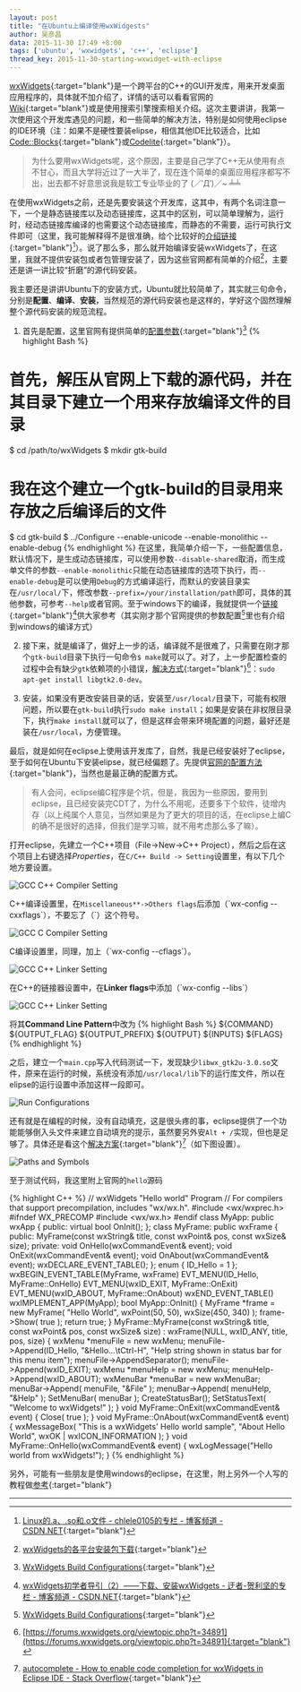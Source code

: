 ```yaml
---
layout: post
title: "在Ubuntu上编译使用wxWidgests"
author: 吴彦昌
data: 2015-11-30 17:49 +8:00
tags: ['ubuntu', 'wxwidgets', 'c++', 'eclipse']
thread_key: 2015-11-30-starting-wxwidget-with-eclipse
---
```


[wxWidgets](https://wxwidgets.org/){:target="blank"}是一个跨平台的C++的GUI开发库，用来开发桌面应用程序的，具体就不加介绍了，详情的话可以看看官网的[Wiki](https://wiki.wxwidgets.org/Main_Page){:target="blank"}或是使用搜索引擎搜索相关介绍。这次主要讲讲，我第一次使用这个开发库遇见的问题，和一些简单的解决方法，特别是如何使用eclipse的IDE环境（注：如果不是硬性要装elipse，相信其他IDE比较适合，比如[Code::Blocks](http://codeblocks.org/){:target="blank"}或[Codelite](http://codelite.org/){:target="blank"}）。

> 为什么要用wxWidgets呢，这个原因，主要是自己学了C++无从使用有点不甘心，而且大学将近过了一大半了，现在连个简单的桌面应用程序都写不出，出去都不好意思说我是软工专业毕业的了 (／‵Д′)／~ ╧╧

在使用wxWidgets之前，还是先要安装这个开发库，这其中，有两个名词注意一下，一个是静态链接库以及动态链接库，这其中的区别，可以简单理解为，运行时，经动态链接库编译的也需要这个动态链接库，而静态的不需要，运行可执行文件即可（这里，我可能解释得不是很准确，给个比较好的[介绍链接](http://blog.csdn.net/chlele0105/article/details/23691147){:target="blank"}[^diff-lib]）。说了那么多，那么就开始编译安装wxWidgets了，在这里，我就不提供安装包或者包管理安装了，因为这些官网都有简单的介绍[^install]，主要还是讲一讲比较“折磨”的源代码安装。

我主要还是讲讲Ubuntu下的安装方式，Ubuntu就比较简单了，其实就三句命令，分别是**配置**、**编译**、**安装**，当然规范的源代码安装也是这样的，学好这个固然理解整个源代码安装的规范流程。

1. 首先是配置，这里官网有提供简单的[配置参数](https://wiki.wxwidgets.org/WxWidgets_Build_Configurations){:target="blank"}[^config]
{% highlight Bash %}
# 首先，解压从官网上下载的源代码，并在其目录下建立一个用来存放编译文件的目录
$ cd /path/to/wxWidgets
$ mkdir gtk-build
# 我在这个建立一个gtk-build的目录用来存放之后编译后的文件
$ cd gtk-build
$ ../Configure --enable-unicode --enable-monolithic --enable-debug
{% endhighlight %}
在这里，我简单介绍一下，一些配置信息，默认情况下，是生成动态链接库，可以使用参数`--disable-shared`取消，而生成单文件的参数`--enable-monolithic`只能在动态链接库的选项下执行，而`--enable-debug`是可以使用`Debug`的方式编译运行，而默认的安装目录实在`/usr/local/`下，修改参数`--prefix=/your/installation/path`即可，具体的其他参数，可参考`--help`或者官网。至于windows下的编译，我就提供一个[链接](http://blog.csdn.net/sxhelijian/article/details/26163791){:target="blank"}[^win-install]供大家参考（其实刚才那个官网提供的参数配置[^config]里也有介绍到windows的编译方式）

2. 接下来，就是编译了，做好上一步的话，编译就不是很难了，只需要在刚才那个`gtk-build`目录下执行一句命令`$ make`就可以了。对了，上一步配置检查的过程中会有缺少`gtk`依赖项的小错误，[解决方式](https://forums.wxwidgets.org/viewtopic.php?t=34891){:target="blank"}[^gtk-dev]：`sudo apt-get install libgtk2.0-dev`。

3. 安装，如果没有更改安装目录的话，安装至`/usr/local/`目录下，可能有权限问题，所以要在`gtk-build`执行`sudo make install`；如果是安装在非权限目录下，执行`make install`就可以了，但是这样会带来环境配置的问题，最好还是装在`/usr/local`，方便管理。

最后，就是如何在eclipse上使用该开发库了，自然，我是已经安装好了eclipse，至于如何在Ubuntu下安装elipse，就已经偏题了。先提供[官网的配置方法](https://wiki.wxwidgets.org/Eclipse){:target="blank"}，当然也是最正确的配置方式。

> 有人会问，eclipse编C程序是个坑，但是，我因为一些原因，要用到eclipse，且已经安装完CDT了，为什么不用呢，还要多下个软件，徒增内存（以上纯属个人意见，当然如果是为了更大的项目的话，在eclipse上编C的确不是很好的选择，但我们是学习嘛，就不用考虑那么多了嘛）。

打开eclipse，先建立一个C++项目（File->New->C++ Project），然后之后在这个项目上右键选择*Properties*，在`C/C++ Build -> Setting`设置里，有以下几个地方要设置。

![GCC C++ Compiler Setting]({{site.url}}/assets/2015-11-30-001.png)

C++编译设置里，在`Miscellaneous**->Others flags`后添加（\`wx-config --cxxflags\`），不要忘了（\`）这个符号。

![GCC C Compiler Setting]({{site.url}}/assets/2015-11-30-002.png)

C编译设置里，同理，加上（\`wx-config --cflags\`）。

![GCC C++ Linker Setting]({{site.url}}/assets/2015-11-30-003.png)

在C++的链接器设置中，在**Linker flags**中添加（\`wx-config --libs\`）

![GCC C++ Linker Setting]({{site.url}}/assets/2015-11-30-004.png)

将其**Command Line Pattern**中改为
{% highlight Bash %}
${COMMAND} ${OUTPUT_FLAG} ${OUTPUT_PREFIX} ${OUTPUT} ${INPUTS} ${FLAGS}
{% endhighlight %}

之后，建立一个`main.cpp`写入代码测试一下，发现缺少`libwx_gtk2u-3.0.so`文件，原来在运行的时候，系统没有添加`/usr/local/lib`下的运行库文件，所以在elipse的运行设置中添加这样一段即可。

![Run Configurations]({{site.url}}/assets/2015-11-30-005.png)

还有就是在编程的时候，没有自动填充，这是很头疼的事，eclipse提供了一个功能能够倒入头文件来建立自动填充的提示，虽然要另外安`Alt + /`实现，但也是足够了。具体还是看这个[解决方案](http://stackoverflow.com/questions/8209978/how-to-enable-code-completion-for-wxwidgets-in-eclipse-ide){:target="blank"}[^autocomplete]（如下图设置）。

![Paths and Symbols]({{site.url}}/assets/2015-11-30-006.png)

至于测试代码，我这里附上官网的`hello`源码

{% highlight C++ %}
// wxWidgets "Hello world" Program
// For compilers that support precompilation, includes "wx/wx.h".
#include <wx/wxprec.h>
#ifndef WX_PRECOMP
    #include <wx/wx.h>
#endif
class MyApp: public wxApp
{
public:
    virtual bool OnInit();
};
class MyFrame: public wxFrame
{
public:
    MyFrame(const wxString& title, const wxPoint& pos, const wxSize& size);
private:
    void OnHello(wxCommandEvent& event);
    void OnExit(wxCommandEvent& event);
    void OnAbout(wxCommandEvent& event);
    wxDECLARE_EVENT_TABLE();
};
enum
{
    ID_Hello = 1
};
wxBEGIN_EVENT_TABLE(MyFrame, wxFrame)
    EVT_MENU(ID_Hello,   MyFrame::OnHello)
    EVT_MENU(wxID_EXIT,  MyFrame::OnExit)
    EVT_MENU(wxID_ABOUT, MyFrame::OnAbout)
wxEND_EVENT_TABLE()
wxIMPLEMENT_APP(MyApp);
bool MyApp::OnInit()
{
    MyFrame *frame = new MyFrame( "Hello World", wxPoint(50, 50), wxSize(450, 340) );
    frame->Show( true );
    return true;
}
MyFrame::MyFrame(const wxString& title, const wxPoint& pos, const wxSize& size)
        : wxFrame(NULL, wxID_ANY, title, pos, size)
{
    wxMenu *menuFile = new wxMenu;
    menuFile->Append(ID_Hello, "&Hello...\tCtrl-H",
                     "Help string shown in status bar for this menu item");
    menuFile->AppendSeparator();
    menuFile->Append(wxID_EXIT);
    wxMenu *menuHelp = new wxMenu;
    menuHelp->Append(wxID_ABOUT);
    wxMenuBar *menuBar = new wxMenuBar;
    menuBar->Append( menuFile, "&File" );
    menuBar->Append( menuHelp, "&Help" );
    SetMenuBar( menuBar );
    CreateStatusBar();
    SetStatusText( "Welcome to wxWidgets!" );
}
void MyFrame::OnExit(wxCommandEvent& event)
{
    Close( true );
}
void MyFrame::OnAbout(wxCommandEvent& event)
{
    wxMessageBox( "This is a wxWidgets' Hello world sample",
                  "About Hello World", wxOK | wxICON_INFORMATION );
}
void MyFrame::OnHello(wxCommandEvent& event)
{
    wxLogMessage("Hello world from wxWidgets!");
}
{% endhighlight %}

另外，可能有一些朋友是使用windows的eclipse，在这里，附上另外一个人写的教程做[参考](http://my.oschina.net/uniquejava/blog/108692?fromerr=JtezGgRI){:target="blank"}

-----

[^diff-lib]: [Linux的.a、.so和.o文件 - chlele0105的专栏 - 博客频道 - CSDN.NET](http://blog.csdn.net/chlele0105/article/details/23691147){:target="blank"}

[^install]: [wxWidgets的各平台安装包下载](https://wxwidgets.org/downloads/){:target="blank"}

[^config]: [WxWidgets Build Configurations](https://wiki.wxwidgets.org/WxWidgets_Build_Configurations){:target="blank"}

[^win-install]: [wxWidgets初学者导引（2）——下载、安装wxWidgets - 迂者-贺利坚的专栏 - 博客频道 - CSDN.NET](http://blog.csdn.net/sxhelijian/article/details/26163791){:target="blank"}

[^gtk-dev]: [https://forums.wxwidgets.org/viewtopic.php?t=34891](https://forums.wxwidgets.org/viewtopic.php?t=34891){:target="blank"}

[^autocomplete]: [autocomplete - How to enable code completion for wxWidgets in Eclipse IDE - Stack Overflow](http://stackoverflow.com/questions/8209978/how-to-enable-code-completion-for-wxwidgets-in-eclipse-ide){:target="blank"}

[^win-eclipse-config]: [Eclipse CDT中运行wxWidgets实战](http://my.oschina.net/uniquejava/blog/108692?fromerr=JtezGgRI){:target="blank"}
